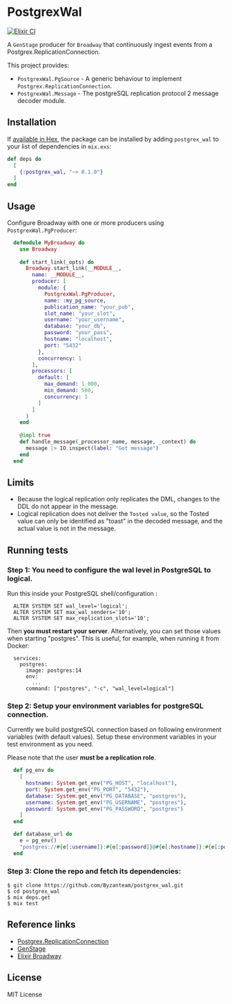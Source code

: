 # PostgrexWal

[![Elixir CI](https://github.com/Byzanteam/postgrex_wal/actions/workflows/elixir.yml/badge.svg)](https://github.com/Byzanteam/postgrex_wal/actions/workflows/elixir.yml)

A `GenStage` producer for `Broadway` that continuously ingest events from a Postgrex.ReplicationConnection.

This project provides:

* `PostgrexWal.PgSource` - A generic behaviour to implement `Postgrex.ReplicationConnection`.
* `PostgrexWal.Message` - The postgreSQL replication protocol 2 message decoder module.

## Installation

If [available in Hex](https://hex.pm/docs/publish), the package can be installed
by adding `postgrex_wal` to your list of dependencies in `mix.exs`:

```elixir
def deps do
  [
    {:postgrex_wal, "~> 0.1.0"}
  ]
end
```

## Usage

Configure Broadway with one or more producers using `PostgrexWal.PgProducer`:

```elixir
  defmodule MyBroadway do
    use Broadway
  
    def start_link(_opts) do
      Broadway.start_link(__MODULE__,
        name: __MODULE__,
        producer: [
          module: {
            PostgrexWal.PgProducer,
            name: :my_pg_source,
            publication_name: "your_pub",
            slot_name: "your_slot",
            username: "your_username",
            database: "your_db",
            password: "your_pass",
            hostname: "localhost",
            port: "5432"
          },
          concurrency: 1
        ],
        processors: [
          default: [
            max_demand: 1_000, 
            min_demand: 500, 
            concurrency: 1
          ]
        ]
      )
    end
  
    @impl true
    def handle_message(_processor_name, message, _context) do
      message |> IO.inspect(label: "Got message")
    end
  end
```

## Limits

* Because the logical replication only replicates the DML, changes to the DDL do not appear in the message.
* Logical replication does not deliver the `Tosted value`, so the Tosted value can only be identified as "toast" in the
  decoded message, and the actual value is not in the message.

## Running tests

### Step 1: You need to configure the wal level in PostgreSQL to logical.

Run this inside your PostgreSQL shell/configuration :

      ALTER SYSTEM SET wal_level='logical';
      ALTER SYSTEM SET max_wal_senders='10';
      ALTER SYSTEM SET max_replication_slots='10';

Then **you must restart your server**. Alternatively, you can set
those values when starting "postgres". This is useful, for example,
when running it from Docker:

      services:
        postgres:
          image: postgres:14
          env:
            ...
          command: ["postgres", "-c", "wal_level=logical"]

### Step 2: Setup your environment variables for postgreSQL connection.

Currently we build postgreSQL connection based on following environment variables (with default values).
Setup these environment variables in your test environment as you need.

Please note that the user **must be a replication role**.

```elixir
  def pg_env do
    [
      hostname: System.get_env("PG_HOST", "localhost"),
      port: System.get_env("PG_PORT", "5432"),
      database: System.get_env("PG_DATABASE", "postgres"),
      username: System.get_env("PG_USERNAME", "postgres"),
      password: System.get_env("PG_PASSWORD", "postgres")
    ]
  end

  def database_url do
    e = pg_env()
    "postgres://#{e[:username]}:#{e[:password]}@#{e[:hostname]}:#{e[:port]}/#{e[:database]}"
  end
```

### Step 3: Clone the repo and fetch its dependencies:

    $ git clone https://github.com/Byzanteam/postgrex_wal.git
    $ cd postgrex_wal
    $ mix deps.get
    $ mix test

## Reference links

* [Postgrex.ReplicationConnection](https://hexdocs.pm/postgrex/Postgrex.ReplicationConnection.html)
* [GenStage](https://hexdocs.pm/gen_stage/GenStage.html)
* [Elixir Broadway](https://elixir-broadway.org/)

## License

MIT License
